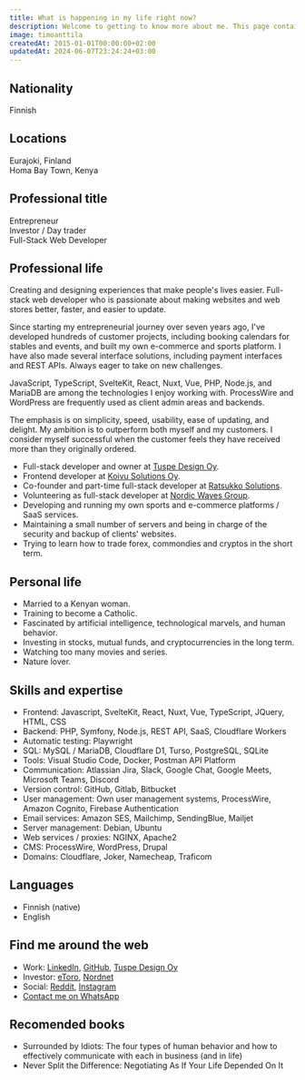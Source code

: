 ```yaml
---
title: What is happening in my life right now?
description: Welcome to getting to know more about me. This page contains a comprehensive list of everything that is currently important to me in my professional and personal life.
image: timoanttila
createdAt: 2015-01-01T00:00:00+02:00
updatedAt: 2024-06-07T23:24:24+03:00
---
```


## Nationality

Finnish

## Locations

Eurajoki, Finland  
Homa Bay Town, Kenya

## Professional title

Entrepreneur  
Investor / Day trader  
Full-Stack Web Developer

## Professional life

Creating and designing experiences that make people's lives easier. Full-stack web developer who is passionate about making websites and web stores better, faster, and easier to update.

Since starting my entrepreneurial journey over seven years ago, I've developed hundreds of customer projects, including booking calendars for stables and events, and built my own e-commerce and sports platform. I have also made several interface solutions, including payment interfaces and REST APIs. Always eager to take on new challenges.

JavaScript, TypeScript, SvelteKit, React, Nuxt, Vue, PHP, Node.js, and MariaDB are among the technologies I enjoy working with. ProcessWire and WordPress are frequently used as client admin areas and backends.

The emphasis is on simplicity, speed, usability, ease of updating, and delight. My ambition is to outperform both myself and my customers. I consider myself successful when the customer feels they have received more than they originally ordered.

- Full-stack developer and owner at [Tuspe Design Oy](https://tuspe.com/en).
- Frontend developer at [Koivu Solutions Oy](https://sotender.fi/).
- Co-founder and part-time full-stack developer at [Ratsukko Solutions](https://ratsukko.com/).
- Volunteering as full-stack developer at [Nordic Waves Group](https://www.nordicwaves.org/).
- Developing and running my own sports and e-commerce platforms / SaaS services.
- Maintaining a small number of servers and being in charge of the security and backup of clients' websites.
- Trying to learn how to trade forex, commondies and cryptos in the short term.

## Personal life

- Married to a Kenyan woman.
- Training to become a Catholic.
- Fascinated by artificial intelligence, technological marvels, and human behavior.
- Investing in stocks, mutual funds, and cryptocurrencies in the long term.
- Watching too many movies and series.
- Nature lover.

## Skills and expertise

- Frontend: Javascript, SvelteKit, React, Nuxt, Vue, TypeScript, JQuery, HTML, CSS
- Backend: PHP, Symfony, Node.js, REST API, SaaS, Cloudflare Workers
- Automatic testing: Playwright
- SQL: MySQL / MariaDB, Cloudflare D1, Turso, PostgreSQL, SQLite
- Tools: Visual Studio Code, Docker, Postman API Platform
- Communication: Atlassian Jira, Slack, Google Chat, Google Meets, Microsoft Teams, Discord
- Version control: GitHub, Gitlab, Bitbucket
- User management: Own user management systems, ProcessWire, Amazon Cognito, Firebase Authentication
- Email services: Amazon SES, Mailchimp, SendingBlue, Mailjet
- Server management: Debian, Ubuntu
- Web services / proxies: NGINX, Apache2
- CMS: ProcessWire, WordPress, Drupal
- Domains: Cloudflare, Joker, Namecheap, Traficom

## Languages

- Finnish (native)
- English

## Find me around the web

- Work: [LinkedIn](https://www.linkedin.com/in/anttilatimo/), [GitHub](https://github.com/timoanttila), [Tuspe Design Oy](https://tuspe.com/)
- Investor: [eToro](https://www.etoro.com/people/timoanttila), [Nordnet](https://www.nordnet.fi/foorumi/kayttaja/ed961715-ebf9-4f03-807f-2340d4c3314e)
- Social: [Reddit](https://www.reddit.com/user/timoanttila), [Instagram](https://www.instagram.com/_timoanttila/)
- [Contact me on WhatsApp](https://wa.me/358453111786)

## Recomended books

- Surrounded by Idiots: The four types of human behavior and how to effectively communicate with each in business (and in life)
- Never Split the Difference: Negotiating As If Your Life Depended On It
